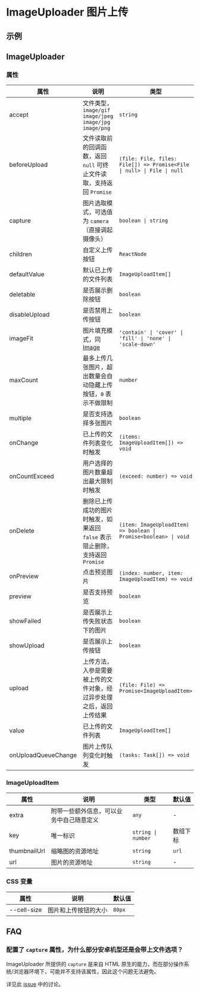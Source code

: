 # ImageUploader 图片上传 <Experimental></Experimental>

## 示例

<code src="./demos/demo1.tsx"></code>

<code src="./demos/demo2.tsx"></code>

## ImageUploader

### 属性

| 属性                | 说明                                                                          | 类型                                                                   | 默认值    |
| ------------------- | ----------------------------------------------------------------------------- | ---------------------------------------------------------------------- | --------- |
| accept              | 文件类型，`image/gif` `image/jpeg` `image/jpg` `image/png`                    | `string`                                                               | `image/*` |
| beforeUpload        | 文件读取前的回调函数，返回 `null` 可终止文件读取，支持返回 `Promise`          | `(file: File, files: File[]) => Promise<File \| null> \| File \| null` | -         |
| capture             | 图片选取模式，可选值为 `camera`（直接调起摄像头）                             | `boolean \| string`                                                    | -         |
| children            | 自定义上传按钮                                                                | `ReactNode`                                                            | -         |
| defaultValue        | 默认已上传的文件列表                                                          | `ImageUploadItem[]`                                                    | -         |
| deletable           | 是否展示删除按钮                                                              | `boolean`                                                              | `true`    |
| disableUpload       | 是否禁用上传按钮                                                              | `boolean`                                                              | `false`   |
| imageFit            | 图片填充模式，同 [Image](/zh/components/image#属性)                           | `'contain' \| 'cover' \| 'fill' \| 'none' \| 'scale-down'`             | `cover`   |
| maxCount            | 最多上传几张图片，超出数量会自动隐藏上传按钮，`0` 表示不做限制                | `number`                                                               | `0`       |
| multiple            | 是否支持选择多张图片                                                          | `boolean`                                                              | `false`   |
| onChange            | 已上传的文件列表变化时触发                                                    | `(items: ImageUploadItem[]) => void`                                   | -         |
| onCountExceed       | 用户选择的图片数量超出最大限制时触发                                          | `(exceed: number) => void`                                             | -         |
| onDelete            | 删除已上传成功的图片时触发，如果返回 `false` 表示阻止删除，支持返回 `Promise` | `(item: ImageUploadItem) => boolean \| Promise<boolean> \| void`       | -         |
| onPreview           | 点击预览图片                                                                  | `(index: number, item: ImageUploadItem) => void`                       | -         |
| preview             | 是否支持预览                                                                  | `boolean`                                                              | `true`    |
| showFailed          | 是否展示上传失败状态下的图片                                                  | `boolean`                                                              | `true`    |
| showUpload          | 是否展示上传按钮                                                              | `boolean`                                                              | `true`    |
| upload              | 上传方法，入参是需要被上传的文件对象，经过异步处理之后，返回上传结果          | `(file: File) => Promise<ImageUploadItem>`                             | -         |
| value               | 已上传的文件列表                                                              | `ImageUploadItem[]`                                                    | -         |
| onUploadQueueChange | 图片上传队列变化时触发                                                        | `(tasks: Task[]) => void`                                              | -         |

### ImageUploadItem

| 属性         | 说明                                     | 类型               | 默认值   |
| ------------ | ---------------------------------------- | ------------------ | -------- |
| extra        | 附带一些额外信息，可以业务中自己随意定义 | `any`              | -        |
| key          | 唯一标识                                 | `string \| number` | 数组下标 |
| thumbnailUrl | 缩略图的资源地址                         | `string`           | `url`    |
| url          | 图片的资源地址                           | `string`           | -        |

### CSS 变量

| 属性        | 说明                 | 默认值 |
| ----------- | -------------------- | ------ |
| --cell-size | 图片和上传按钮的大小 | `80px` |

## FAQ

### 配置了 `capture` 属性，为什么部分安卓机型还是会带上文件选项？

ImageUploader 所提供的 `capture` 是来自 HTML 原生的能力，而在部分操作系统/浏览器环境下，可能并不支持该属性，因此这个问题无法避免。

详见此 [issue](https://github.com/ant-design/ant-design-mobile/issues/5254) 中的讨论。
